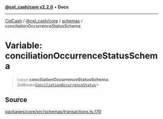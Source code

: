 [**@cel_cash/core v2.2.0**](../../README.md) • **Docs**

***

[CelCash](../../../../packages.md) / [@cel\_cash/core](../../README.md) / [schemas](../README.md) / conciliationOccurrenceStatusSchema

# Variable: conciliationOccurrenceStatusSchema

> `const` **conciliationOccurrenceStatusSchema**: `ZodEnum`\<[`ConciliationOccurrenceStatus`](../../types/type-aliases/ConciliationOccurrenceStatus.md)\>

## Source

[packages/core/src/schemas/transactions.ts:170](https://github.com/Pyxlab/celcash/blob/9e2eeefc75067a4b86d18d5bb144eb4446f097c2/packages/core/src/schemas/transactions.ts#L170)
